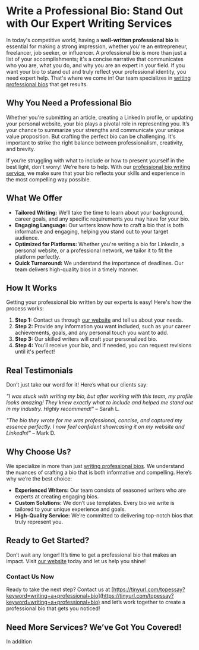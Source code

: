 # Write a Professional Bio: Stand Out with Our Expert Writing Services

In today's competitive world, having a **well-written professional bio** is essential for making a strong impression, whether you're an entrepreneur, freelancer, job seeker, or influencer. A professional bio is more than just a list of your accomplishments; it's a concise narrative that communicates who you are, what you do, and why you are an expert in your field. If you want your bio to stand out and truly reflect your professional identity, you need expert help. That's where we come in! Our team specializes in [writing professional bios](https://tinyurl.com/topessay?keyword=writing+a+professional+bio) that get results.

## Why You Need a Professional Bio

Whether you're submitting an article, creating a LinkedIn profile, or updating your personal website, your bio plays a pivotal role in representing you. It’s your chance to summarize your strengths and communicate your unique value proposition. But crafting the perfect bio can be challenging. It's important to strike the right balance between professionalism, creativity, and brevity.

If you’re struggling with what to include or how to present yourself in the best light, don't worry! We’re here to help. With our [professional bio writing service](https://tinyurl.com/topessay?keyword=writing+a+professional+bio), we make sure that your bio reflects your skills and experience in the most compelling way possible.

## What We Offer

- **Tailored Writing:** We’ll take the time to learn about your background, career goals, and any specific requirements you may have for your bio.
- **Engaging Language:** Our writers know how to craft a bio that is both informative and engaging, helping you stand out to your target audience.
- **Optimized for Platforms:** Whether you're writing a bio for LinkedIn, a personal website, or a professional network, we tailor it to fit the platform perfectly.
- **Quick Turnaround:** We understand the importance of deadlines. Our team delivers high-quality bios in a timely manner.

## How It Works

Getting your professional bio written by our experts is easy! Here's how the process works:

1. **Step 1:** Contact us through [our website](https://tinyurl.com/topessay?keyword=writing+a+professional+bio) and tell us about your needs.
2. **Step 2:** Provide any information you want included, such as your career achievements, goals, and any personal touch you want to add.
3. **Step 3:** Our skilled writers will craft your personalized bio.
4. **Step 4:** You’ll receive your bio, and if needed, you can request revisions until it's perfect!

## Real Testimonials

Don’t just take our word for it! Here’s what our clients say:

_"I was stuck with writing my bio, but after working with this team, my profile looks amazing! They knew exactly what to include and helped me stand out in my industry. Highly recommend!"_ – Sarah L.

_"The bio they wrote for me was professional, concise, and captured my essence perfectly. I now feel confident showcasing it on my website and LinkedIn!"_ – Mark D.

## Why Choose Us?

We specialize in more than just [writing professional bios](https://tinyurl.com/topessay?keyword=writing+a+professional+bio). We understand the nuances of crafting a bio that is both informative and compelling. Here’s why we’re the best choice:

- **Experienced Writers:** Our team consists of seasoned writers who are experts at creating engaging bios.
- **Custom Solutions:** We don’t use templates. Every bio we write is tailored to your unique experience and goals.
- **High-Quality Service:** We’re committed to delivering top-notch bios that truly represent you.

## Ready to Get Started?

Don’t wait any longer! It’s time to get a professional bio that makes an impact. Visit [our website](https://tinyurl.com/topessay?keyword=writing+a+professional+bio) today and let us help you shine!

### Contact Us Now

Ready to take the next step? Contact us at [https://tinyurl.com/topessay?keyword=writing+a+professional+bio](https://tinyurl.com/topessay?keyword=writing+a+professional+bio) and let’s work together to create a professional bio that gets you noticed!

## Need More Services? We’ve Got You Covered!

In addition
